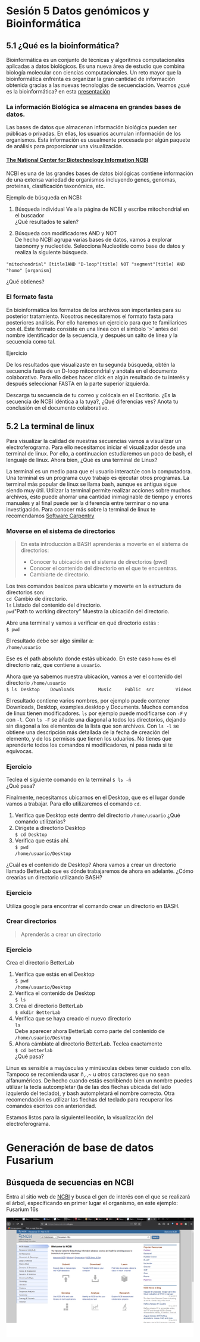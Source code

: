 # Sesión 5 Datos genómicos y Bioinformática   

## 5.1 ¿Qué es la bioinformática?  
Bioinformática es un conjunto de técnicas y algoritmos computacionales aplicadas a datos biológicos. Es una nueva área de estudio que combina biología molecular con ciencias computacionales. Un reto mayor que la bioinformática enfrenta es organizar la gran cantidad de información obtenida gracias a las nuevas tecnologías de secuenciación. Veamos ¿qué es la bioinformática? en esta [presentación](https://docs.google.com/presentation/d/1YVe0m1G_4EgnF9--HmRjnNluNHYqXNrpozsXTktSNgc/edit?usp=sharing)    

### La información Biológica se almacena en grandes bases de datos.  
Las bases de datos que almacenan información biológica pueden ser públicas o privadas. En ellas, los usuarios acumulan información de los organismos. Esta información es usualmente procesada por algún paquete de análisis para proporcionar una visualización.  

#### [The National Center for Biotechnology Information NCBI](https://www.ncbi.nlm.nih.gov/)  
NCBI es una de las grandes bases de datos biológicas contiene información de una extensa variedad de organismos incluyendo genes, genomas, proteinas, clasificación taxonómica, etc.  

Ejemplo de búsqueda en NCBI:
1. Búsqueda individual
   Ve a la página de NCBI y escribe mitochondrial en el buscador  
   ¿Qué resultados te salen?  
   
2. Búsqueda con modificadores AND y NOT   
 De hecho NCBI agrupa varias bases de datos, vamos a explorar taxonomy y nucleotide. Selecciona Nucleotide como base de datos y realiza la siguiente búsqueda.   
   
`"mitochondrial" [title]AND "D-loop"[title] NOT "segment"[title] AND "homo" [organism]  `    
  
¿Qué obtienes?  

### El formato fasta  
En bioinformática los formatos de los archivos son importantes para su posterior tratamiento. Nosotros necesitaremos el formato fasta para posteriores análisis. Por ello haremos un ejercicio para que te familiarices con él. Este formato consiste en una línea con el símbolo '>' antes del nombre identificador de la secuencia, y después un salto de línea y la secuencia como tal.  
  
Ejercicio  
  
De los resultados que visualizaste en tu segunda búsqueda, obtén la secuencia fasta de un D-loop mitocondrial y anótala en el documento colaborativo. Para ello debes hacer click en algún resultado de tu interés y después seleccionar FASTA en la parte superior izquierda.  

Descarga tu secuencia de tu correo y colócala en el Escritorio. ¿Es la secuencia de NCBI idéntica a la tuya?, ¿Qué diferencias ves? Anota tu conclusión en el documento colaborativo.  

## 5.2 La terminal de linux  

Para visualizar la calidad de nuestras secuencias vamos a visualizar un electroferograma. Para ello necesitamos iniciar el visualizador desde una terminal de linux. Por ello, a continuacion estudiaremos un poco de bash, el lenguaje de linux. Ahora bien, ¿Qué es una terminal de Linux?  
  
  La terminal es un medio para que el usuario interactúe con la computadora. Una terminal es un programa cuyo trabajo es ejecutar otros programas. La terminal más popular de linux se llama bash, aunque es antigua sigue siendo muy útil. Utilizar la terminal permite realizar acciones sobre muchos archivos, esto puede ahorrar una cantidad inimaginable de tiempo y errores manuales y al final puede ser la diferencia entre terminar o no una investigación. Para conocer más sobre la terminal de linux te recomendamos <a href="https://swcarpentry.github.io/shell-novice-es/"> Software Carpentry </a>  

### Moverse en el sistema de directorios  

> En esta introducción a BASH aprenderás a moverte en el sistema de directorios:  
> - Conocer tu ubicación en el sistema de directorios (pwd)  
> - Conocer el contenido del directorio en el que te encuentras.   
> - Cambiarte de directorio.  
  
Los tres comandos basicos para ubicarte y moverte en la estructura de directorios son:  
`cd `Cambio de directorio.    
`ls` Listado del contenido del directorio.    
`pwd`"Path to working directory" Muestra la ubicación del directorio.    

Abre una terminal y vamos a verificar en qué directorio estás :  
`$ pwd`  
 
El resultado debe ser algo similar a:   
`/home/usuario`  

Ese es el path absoluto donde estás ubicado. En este caso `home`  es el directorio raíz, que contiene a `usuario`.  

Ahora que ya sabemos nuestra ubicación, vamos a ver el contenido del directorio `/home/usuario`  
`$ ls `
`Desktop    Downloads         Music     Public  src        Videos`  
   
El resultado contiene varios nombres, por ejemplo puede contener Downloads, Desktop, examples.desktop y Documents. Muchos comandos de linux tienen modificadores. `ls` por ejemplo puede modificarse con `-F` y con `-l`. Con `ls -F` se añade una diagonal a todos los directorios, dejando sin diagonal a los elementos de la lista que son archivos. Con `ls -l` se obtiene una descripción más detallada de la fecha de creación del elemento, y de los permisos que tienen los uduarios. No tienes  que aprenderte todos los comandos ni modificadores, ni pasa nada si te equivocas. 
  
### Ejercicio 
Teclea el siguiente comando en la terminal
`$ ls -ñ`  
¿Qué pasa?   

Finalmente, necesitamos ubicarnos en el Desktop, que es el lugar donde vamos a trabajar. Para ello utilizaremos el comando `cd`.
1. Verifica que Desktop esté dentro del directorio `/home/usuario` ¿Qué comando utilizarías?  
2. Dirígete a directorio Desktop  
`$ cd Desktop`  
3. Verifica que estás ahí.  
`$ pwd`  
`/home/usuario/Desktop`  

¿Cuál es el contenido de Desktop? Ahora vamos a crear un directorio llamado BetterLab que es dónde trabajaremos de ahora en adelante. ¿Cómo crearías un directorio utilizando BASH?    

### Ejercicio 
Utiliza google para encontrar el comando crear un directorio en BASH.  

### Crear directorios
> Aprenderás a crear un directorio  

### Ejercicio  
Crea el directorio BetterLab  

1. Verifica que estás en el Desktop  
`$ pwd`  
`/home/usuario/Desktop`  
2. Verifica el contenido de Desktop  
`$ ls `  
3. Crea el directorio BetterLab  
`$ mkdir BetterLab`  
4. Verifica que se haya creado el nuevo directorio  
`ls `  
Debe aparecer ahora BetterLab como parte del contenido de `/home/usuario/Desktop`  
5. Ahora cámbiate al directorio BetterLab. Teclea exactamente  
`$ cd betterlab`  
¿Qué pasa?  

Linux es sensible a mayúsculas y minúsculas debes tener cuidado con ello. Tampoco se recomienda usar ñ,.,~ u otros caracteres que no sean alfanuméricos. De hecho cuando estás escribiendo bien un nombre puedes utilizar la tecla autcompletar (la de las dos flechas ubicada del lado izquierdo del teclado), y bash autompletará el nombre correcto. Otra recomendación es utilizar las flechas del teclado para recuperar los comandos escritos con anterioridad.  
  
Estamos listos para la siguientel lección, la visualización del electroferograma.   


# Generación de base de datos Fusarium 

## Búsqueda de secuencias en NCBI 

Entra al sitio web de [NCBI](https://www.ncbi.nlm.nih.gov/) y busca el gen de interés con el que se realizará el árbol, específicando en primer lugar el organismo, en este ejemplo: Fusarium 16s  

![FusariumNCBI](Fusarium18s.png)

